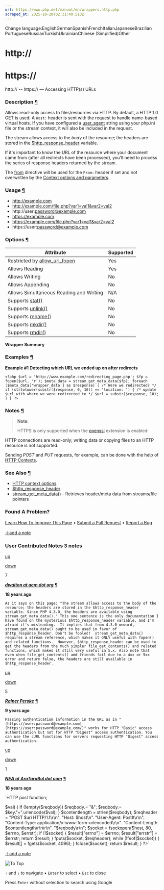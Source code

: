 ```yaml
---
url: https://www.php.net/manual/en/wrappers.http.php
scraped_at: 2025-10-20T02:31:40.513Z
---
```


Change language:EnglishGermanSpanishFrenchItalianJapaneseBrazilian PortugueseRussianTurkishUkrainianChinese (Simplified)Other

# http://

# https://

http:// \-\- https:// — Accessing HTTP(s) URLs

### Description [¶](https://www.php.net/manual/en/wrappers.http.php\#refsect1-wrappers.http-description)

Allows read-only access to files/resources via HTTP.
By default, a HTTP 1.0 GET is used. A `Host:` header is sent with the request
to handle name-based virtual hosts. If you have configured
a [user\_agent](https://www.php.net/manual/en/filesystem.configuration.php#ini.user-agent) string using
your php.ini file or the stream context, it will also be included
in the request.


The stream allows access to the _body_ of
the resource; the headers are stored in the
[$http\_response\_header](https://www.php.net/manual/en/reserved.variables.httpresponseheader.php) variable.


If it's important to know the URL of the resource where
your document came from (after all redirects have been processed),
you'll need to process the series of response headers returned by the
stream.


The [from](https://www.php.net/manual/en/filesystem.configuration.php#ini.from) directive will be used for the
`From:` header if set and not overwritten by the
[Context options and parameters](https://www.php.net/manual/en/context.php).


### Usage [¶](https://www.php.net/manual/en/wrappers.http.php\#refsect1-wrappers.http-usage)

- http://example.com
- http://example.com/file.php?var1=val1&var2=val2
- http://user:password@example.com
- https://example.com
- https://example.com/file.php?var1=val1&var2=val2
- https://user:password@example.com

### Options [¶](https://www.php.net/manual/en/wrappers.http.php\#refsect1-wrappers.http-options)

| Attribute | Supported |
| --- | --- |
| Restricted by [allow\_url\_fopen](https://www.php.net/manual/en/filesystem.configuration.php#ini.allow-url-fopen) | Yes |
| Allows Reading | Yes |
| Allows Writing | No |
| Allows Appending | No |
| Allows Simultaneous Reading and Writing | N/A |
| Supports [stat()](https://www.php.net/manual/en/function.stat.php) | No |
| Supports [unlink()](https://www.php.net/manual/en/function.unlink.php) | No |
| Supports [rename()](https://www.php.net/manual/en/function.rename.php) | No |
| Supports [mkdir()](https://www.php.net/manual/en/function.mkdir.php) | No |
| Supports [rmdir()](https://www.php.net/manual/en/function.rmdir.php) | No |

**Wrapper Summary**

### Examples [¶](https://www.php.net/manual/en/wrappers.http.php\#refsect1-wrappers.http-examples)

**Example #1 Detecting which URL we ended up on after redirects**

`<?php
$url = 'http://www.example.com/redirecting_page.php';
$fp = fopen($url, 'r');
$meta_data = stream_get_meta_data($fp);
foreach ($meta_data['wrapper_data'] as $response) {
    /* Were we redirected? */
    if (strtolower(substr($response, 0, 10)) == 'location: ') {
        /* update $url with where we were redirected to */
        $url = substr($response, 10);
    }
}
?>`

### Notes [¶](https://www.php.net/manual/en/wrappers.http.php\#refsect1-wrappers.http-notes)

> **Note**:
>
> HTTPS is only supported when the [openssl](https://www.php.net/manual/en/book.openssl.php)
> extension is enabled.

HTTP connections are read-only; writing data or copying
files to an HTTP resource is not supported.


Sending _POST_ and _PUT_ requests, for example,
can be done with the help of [HTTP Contexts](https://www.php.net/manual/en/context.http.php).


### See Also [¶](https://www.php.net/manual/en/wrappers.http.php\#refsect1-wrappers.http-seealso)

- [HTTP context options](https://www.php.net/manual/en/context.http.php)
- [$http\_response\_header](https://www.php.net/manual/en/reserved.variables.httpresponseheader.php)
- [stream\_get\_meta\_data()](https://www.php.net/manual/en/function.stream-get-meta-data.php) \- Retrieves header/meta data from streams/file pointers

### Found A Problem?

[Learn How To Improve This Page](https://github.com/php/doc-base/blob/master/README.md "This will take you to our contribution guidelines on GitHub")
•
[Submit a Pull Request](https://github.com/php/doc-en/blob/master/language/wrappers/http.xml)
•
[Report a Bug](https://github.com/php/doc-en/issues/new?body=From%20manual%20page:%20https:%2F%2Fphp.net%2Fwrappers.http%0A%0A---)

[＋add a note](https://www.php.net/manual/add-note.php?sect=wrappers.http&repo=en&redirect=https://www.php.net/manual/en/wrappers.http.php)

### User Contributed Notes 3 notes

[up](https://www.php.net/manual/vote-note.php?id=71226&page=wrappers.http&vote=up "Vote up!")

[down](https://www.php.net/manual/vote-note.php?id=71226&page=wrappers.http&vote=down "Vote down!")

7


[**_dwalton at acm dot org_**](https://www.php.net/manual/en/wrappers.http.php#71226) [¶](https://www.php.net/manual/en/wrappers.http.php#71226)

**18 years ago**

`As it says on this page:
"The stream allows access to the body of the resource; the headers are stored in the $http_response_header variable. Since PHP 4.3.0, the headers are available using stream_get_meta_data()."
This one sentence is the only documentation I have found on the mysterious $http_response_header variable, and I'm afraid it's misleading.  It implies that from 4.3.0 onward, stream_get_meta_data() ought to be used in favor of $http_response_header.
Don't be fooled!  stream_get_meta_data() requires a stream reference, which makes it ONLY useful with fopen() and related functions.  However, $http_response_header can be used to get the headers from the much simpler file_get_contents() and related functions, which makes it still very useful in 5.x.
Also note that even when file_get_contents() and friends fail due to a 4xx or 5xx error and return false, the headers are still available in $http_response_header.`

[up](https://www.php.net/manual/vote-note.php?id=118291&page=wrappers.http&vote=up "Vote up!")

[down](https://www.php.net/manual/vote-note.php?id=118291&page=wrappers.http&vote=down "Vote down!")

5


[**_Rainer Perske_**](https://www.php.net/manual/en/wrappers.http.php#118291) [¶](https://www.php.net/manual/en/wrappers.http.php#118291)

**9 years ago**

`Passing authentication information in the URL as in " [https://user:password@example.com](https://user:password@example.com/)" works for HTTP "Basic" access authentication but not for HTTP "Digest" access authentication. You can use the cURL functions for servers requesting HTTP "Digest" access authentication.`

[up](https://www.php.net/manual/vote-note.php?id=76760&page=wrappers.http&vote=up "Vote up!")

[down](https://www.php.net/manual/vote-note.php?id=76760&page=wrappers.http&vote=down "Vote down!")

1


[**_NEA at AraTaraBul dot com_**](https://www.php.net/manual/en/wrappers.http.php#76760) [¶](https://www.php.net/manual/en/wrappers.http.php#76760)

**18 years ago**

`HTTP post function;
<?php
function post_it($datastream, $url) {
$url = preg_replace("@^ [http://@i](http://i/)", "", $url);
$host = substr($url, 0, strpos($url, "/"));
$uri = strstr($url, "/");
      $reqbody = "";
      foreach($datastream as $key=>$val) {
          if (!empty($reqbody)) $reqbody.= "&";
      $reqbody.= $key."=".urlencode($val);
      }
$contentlength = strlen($reqbody);
     $reqheader =  "POST $uri HTTP/1.1\r\n".
                   "Host: $host\n". "User-Agent: PostIt\r\n".
     "Content-Type: application/x-www-form-urlencoded\r\n".
     "Content-Length: $contentlength\r\n\r\n".
     "$reqbody\r\n";
$socket = fsockopen($host, 80, $errno, $errstr);
if (!$socket) {
$result["errno"] = $errno;
$result["errstr"] = $errstr;
return $result;
}
fputs($socket, $reqheader);
while (!feof($socket)) {
$result[] = fgets($socket, 4096);
}
fclose($socket);
return $result;
}
?>`

[＋add a note](https://www.php.net/manual/add-note.php?sect=wrappers.http&repo=en&redirect=https://www.php.net/manual/en/wrappers.http.php)

![To Top](https://www.php.net/images/to-top@2x.png)

`↑` and `↓` to navigate •
`Enter` to select •
`Esc` to close


Press `Enter` without
selection to search using Google